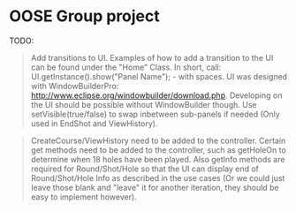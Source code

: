 # OOSE Group project

TODO:
> Add transitions to UI. Examples of how to add a transition to the UI can be found under the "Home" Class. 
In short, call: UI.getInstance().show("Panel Name"); - with spaces. UI was designed with WindowBuilderPro:
http://www.eclipse.org/windowbuilder/download.php. Developing on the UI should be possible without WindowBuilder 
though. Use setVisible(true/false) to swap inbetween sub-panels if needed (Only used in EndShot and ViewHistory).


> CreateCourse/ViewHistory need to be added to the controller. Certain get methods need to be added to the controller, 
such as getHoleOn to determine when 18 holes have been played. Also getInfo methods are required for Round/Shot/Hole 
so that the UI can display end of Round/Shot/Hole Info as described in the use cases (Or we could just leave those blank
and "leave" it for another iteration, they should be easy to implement however).
